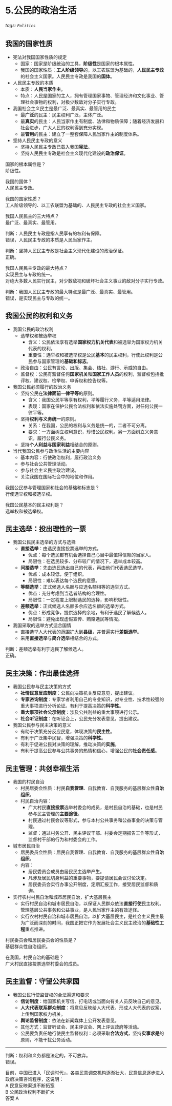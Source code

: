 # 5.公民的政治生活

###### tags: `Politics`

## 我国的国家性质

- 宪法对我国国家性质的规定
    - 国家：国家是阶级统治的工具，**阶级性**是国家的根本属性。
    - 我国的国家性质：**工人阶级领导**的，以工农联盟为基础的，**人民民主专政**的社会主义国家。人民民主专政是我国的**国体**。
- 人民民主专政的本质
    - 本质：**人民当家作主**。
    - 特点：人民是国家的主人，拥有管理国家事物、管理经济和文化事业、管理社会事物的权利，对极少数敌对分子实行专政。
- 我国社会主义民主是最广泛、最真实、最管用的民主
    - 最**广泛**的民主：民主权利广泛，主体广泛。
    - 最**真实**的民主：人民当家作主有制度、法律和物质保障；随着经济发展和社会进步，广大人民的权利得到充分实现。
    - 最**管用**的民主：建立了一整套保障人民当家作主的制度体系。
- 坚持人民民主专政的意义
    - 坚持人民民主专政已载入我国**宪法**。
    - 坚持人民民主专政是社会主义现代化建设的**政治保证**。

国家的根本属性是？  
阶级性。

我国的国体？  
人民民主专政。

我国的国家性质？  
工人阶级领导的、以工农联盟为基础的、人民民主专政的社会主义国家。

我国人民民主的三大特点？  
最广泛、最真实、最管用。

判断：人民民主专政是指人民享有的权利有保障。  
错误，人民民主专政的本质是人民当家作主。

判断：坚持人民民主专政是社会主义现代化建设的政治保证。  
正确。

我国人民民主专政的最大特点？  
实现民主与专政的统一。  
对绝大多数人民实行民主，对少数敌视和破坏社会主义事业的敌对分子实行专政。

判断：我国人民民主专政的最大特点是最广泛、最真实、最管用。  
错误，是实现民主与专政的统一。

## 我国公民的权利和义务

- 我国公民的政治权利
    - 选举权和被选举权
        - 含义：公民依法享有选举**国家权力机关代表**和被选举为国家权力机关代表的权利。
        - 重要性：选举权和被选举权是公民**基本**的民主权利，行使此权利是公民参与国家管理的**基础和标志**。
    - 政治自由：公民有言论、出版、集会、结社、游行、示威的自由。
    - 监督权：公民有监督任何**国家机关**和**国家工作人员**的权利，监督权包括批评权、建议权、检举权、申诉权和控告权等。
- 我国公民必须履行的政治义务
    - 坚持公民在**法律面前一律平等**的原则。
        - 含义：我国公民平等享有权利，平等履行义务，平等适用法律。
        - 表现：国家在保护公民合法权利和依法实施处罚方面，对任何公民一律平等。
    - 坚持**权利与义务统一**的原则。
        - 关系：在我国，公民的权利与义务是统一的，二者不可分离。
        - 要求：一方面树立权利意识，珍惜公民权利。另一方面树立义务意识，履行公民义务。
    - 坚持**个人利益与国家利益**相结合的原则。
- 当代我国公民参与政治生活的主要内容
    - 基本内容：行使政治权利，履行政治义务
    - 参与社会公共管理活动。
    - 参与社会主义民主政治建设。
    - 关注我国在国际社会中的地位和作用。

我国公民参与管理国家和社会的基础和标志是？  
行使选举权和被选举权。

我国公民基本的民主权利是？  
选举权和被选举权。

## 民主选举：投出理性的一票

- 我国公民民主选举的方式与选择
    - **直接选举**：由选民直接投票选举的方式。
        - 优点：每个选民都有机会选择自己心目中最值得信赖的当家人。
        - 局限性：在选民较多、分布较广的情况下，选举成本较高。
    - **间接选举**：先由选民选出自己的代表，再由他们代表选民选举。
        - 优点：成本较低，便于组织。
        - 局限性：难以表达每个选民的意愿。
    - **等额选举**：正式候选人名额与应选名额相等的选举方式。
        - 优点：充分考虑到当选者结构的合理性。
        - 局限性：一定程度上限制选民的选择，影响积极性。
    - **差额选举**：正式候选人名额多余应选名额的选举方式。
        - 优点：形成竞争，提供选择的余地，有利于选民了解候选人。
        - 局限性：避免出现虚假宣传、贿赂选民等情况。
- 我国采取的选举方式适合国情
    - 直接选举人大代表的范围扩大到**县级**，并普遍实行**差额选举**。
    - 采用**直接选举**与**简介选举**相结合的方式。

判断：差额选举有利于选民了解候选人。  
正确。

## 民主决策：作出最佳选择

- 我国公民参与民主决策的方式
    - **社情民意反应制度**：公民向决策机关反应意见，提出建议。
    - **专家咨询制度**：专家学者利用自己的专业知识，对专业性、技术性较强的重大事项进行分析论证。有利于提高决策的**科学性**。
    - **重大事项社会公示制度**：涉及公共利益的重大事项进行公示。
    - **社会听证制度**：在听证会上，公民充分发表意见，提出建议。
- 我国公民参与民主决策的意义
    - 有助于决策充分反应民意，体现决策的**民主性**。
    - 有利于广泛集中民智，增强决策的**科学性**。
    - 有利于促进公民对决策的理解，推动决策的**实施**。
    - 有利于提高公民参与公共事务的热情和信心，增强公民的**社会责任感**。

## 民主管理：共创幸福生活

- 我国的村民自治
    - 村民居委会性质：村民**自我管理**、自我教育、自我服务的基层群众性**自治组织**。
    - 村民自治内容：
        - 广大村民**直接投票**选举村委会的成员，是村民自治的基础，也是村民参与民主管理的**主要途径**。
        - 村民通过村民会议等形式，参与本村公共事务和公益事业的决策与管理。
        - 监督：通过村务公开、民主评议干部、村委会定期报告工作等形式，监督村干部的行为和村委会的工作。
- 城市居民自治
    - 居民委员会性质：居民自我管理、自我教育、自我服务的基层群众性**自治组织**。
    - 内容：
        - 居民委员会成员由居民民主选举产生。
        - 凡涉及居民切身利益的重要事物，要提请居民会议讨论决定。
        - 居民委员会实行办事公开制度，定期汇报工作，接受居民监督和质询。
- 实行农村村民自治和城市居民自治，扩大基层民主
    - 实行村民自治和城市居民自治，以保证人民群众依法**直接行使**民主权利。管理基层公共事务和公益事业，是人民当家作主的有效途径。
    - 实行农村村民自治和城市居民自治，以扩大基层民主，是社会主义民主最为广泛而深刻的时间，我国正把它作为发展社会主义民主政治的**基础性工程**重点推进。

村民委员会和居民委员会的性质是？  
基层群众性自治组织。

在我国，村民自治的基础是？  
广大村民直接投票选举村委会的成员。

## 民主监督：守望公共家园

- 我国公民行使监督权的合法渠道和要求
    - **信访制度**：给国家机关写信、打电话或当面向有关人员反映自己的意见。
    - **人大代表联系群众制度**：将意见反映给人大代表，形成人大代表的议案，上传到国家权力机关。
    - **舆论监督制度**：依法在新闻媒体上公开发表意见。
    - 其他方式：监督听证会、民主评议会、网上评议政府等活动。
    - 公民要负责任地行使民主监督权利：必须采取**合法方式**，坚持**实事求是**的原则，不能干扰公务活动。

---

判断：权利和义务都是法定的，不可放弃。  
错误。

目前，中国已进入「民调时代」，各类民意调查机构逐渐壮大，民意信息逐步进入政府决策咨询程序，这说明：  
A 民意反映渠道不断拓宽  
B 公民政治权利不断扩大  
答案 A

